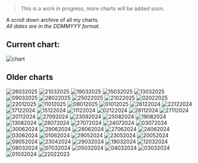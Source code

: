 <link rel="stylesheet" href="assets/css/style.css">
<!-- STYLES ABOVE - DO NOT REMOVE -->

> This is a work in progress, more charts will be added soon.

A scroll down archive of all my charts.\
*All dates are in the DDMMYYY format.*

## Current chart:
<img src="https://miiiiiilaaaan.github.io/PoliticalChart/chart.png" alt="chart">

## Older charts

<img src="https://miiiiiilaaaan.github.io/PoliticalChart/Archive/26032025.png" alt="26032025">

<img src="https://miiiiiilaaaan.github.io/PoliticalChart/Archive/21032025.png" alt="21032025">

<img src="https://miiiiiilaaaan.github.io/PoliticalChart/Archive/19032025.png" alt="19032025">

<img src="https://miiiiiilaaaan.github.io/PoliticalChart/Archive/15032025.png" alt="15032025">

<img src="https://miiiiiilaaaan.github.io/PoliticalChart/Archive/13032025.png" alt="13032025">

<img src="https://miiiiiilaaaan.github.io/PoliticalChart/Archive/09032025.png" alt="09032025">

<img src="https://miiiiiilaaaan.github.io/PoliticalChart/Archive/28022025.png" alt="28022025">

<img src="https://miiiiiilaaaan.github.io/PoliticalChart/Archive/25022025.png" alt="25022025">

<img src="https://miiiiiilaaaan.github.io/PoliticalChart/Archive/21022025.png" alt="21022025">

<img src="https://miiiiiilaaaan.github.io/PoliticalChart/Archive/02022025.png" alt="02022025">

<img src="https://miiiiiilaaaan.github.io/PoliticalChart/Archive/22012025.png" alt="22012025">

<img src="https://miiiiiilaaaan.github.io/PoliticalChart/Archive/11012025.png" alt="11012025">

<img src="https://miiiiiilaaaan.github.io/PoliticalChart/Archive/08012025.png" alt="08012025">

<img src="https://miiiiiilaaaan.github.io/PoliticalChart/Archive/01012025.png" alt="01012025">

<img src="https://miiiiiilaaaan.github.io/PoliticalChart/Archive/26122024.png" alt="26122024">

<img src="https://miiiiiilaaaan.github.io/PoliticalChart/Archive/22122024.png" alt="22122024">

<img src="https://miiiiiilaaaan.github.io/PoliticalChart/Archive/17122024.png" alt="17122024">

<img src="https://miiiiiilaaaan.github.io/PoliticalChart/Archive/15122024.png" alt="15122024">

<img src="https://miiiiiilaaaan.github.io/PoliticalChart/Archive/11122024.png" alt="11122024">

<img src="https://miiiiiilaaaan.github.io/PoliticalChart/Archive/02122024.png" alt="02122024">

<img src="https://miiiiiilaaaan.github.io/PoliticalChart/Archive/28112024.png" alt="28112024">

<img src="https://miiiiiilaaaan.github.io/PoliticalChart/Archive/27112024.png" alt="27112024">

<img src="https://miiiiiilaaaan.github.io/PoliticalChart/Archive/20112024.png" alt="20112024">

<img src="https://miiiiiilaaaan.github.io/PoliticalChart/Archive/27092024.png" alt="27092024">

<img src="https://miiiiiilaaaan.github.io/PoliticalChart/Archive/23092024.png" alt="23092024">

<img src="https://miiiiiilaaaan.github.io/PoliticalChart/Archive/25082024.png" alt="25082024">

<img src="https://miiiiiilaaaan.github.io/PoliticalChart/Archive/19082024.png" alt="19082024">

<img src="https://miiiiiilaaaan.github.io/PoliticalChart/Archive/13082024.png" alt="13082024">

<img src="https://miiiiiilaaaan.github.io/PoliticalChart/Archive/28072024.png" alt="28072024">

<img src="https://miiiiiilaaaan.github.io/PoliticalChart/Archive/27072024.png" alt="27072024">

<img src="https://miiiiiilaaaan.github.io/PoliticalChart/Archive/24072024.png" alt="24072024">

<img src="https://miiiiiilaaaan.github.io/PoliticalChart/Archive/03072024.png" alt="03072024">

<img src="https://miiiiiilaaaan.github.io/PoliticalChart/Archive/30062024.png" alt="30062024">

<img src="https://miiiiiilaaaan.github.io/PoliticalChart/Archive/29062024.png" alt="29062024">

<img src="https://miiiiiilaaaan.github.io/PoliticalChart/Archive/28062024.png" alt="28062024">

<img src="https://miiiiiilaaaan.github.io/PoliticalChart/Archive/27062024.png" alt="27062024">

<img src="https://miiiiiilaaaan.github.io/PoliticalChart/Archive/24062024.png" alt="24062024">

<img src="https://miiiiiilaaaan.github.io/PoliticalChart/Archive/03062024.png" alt="03062024">

<img src="https://miiiiiilaaaan.github.io/PoliticalChart/Archive/01062024.png" alt="01062024">

<img src="https://miiiiiilaaaan.github.io/PoliticalChart/Archive/29052024.png" alt="29052024">

<img src="https://miiiiiilaaaan.github.io/PoliticalChart/Archive/23052024.png" alt="23052024">

<img src="https://miiiiiilaaaan.github.io/PoliticalChart/Archive/20052024.png" alt="20052024">

<img src="https://miiiiiilaaaan.github.io/PoliticalChart/Archive/09052024.png" alt="09052024">

<img src="https://miiiiiilaaaan.github.io/PoliticalChart/Archive/23042024.png" alt="23042024">

<img src="https://miiiiiilaaaan.github.io/PoliticalChart/Archive/29032024.png" alt="29032024">

<img src="https://miiiiiilaaaan.github.io/PoliticalChart/Archive/19032024.png" alt="19032024">

<img src="https://miiiiiilaaaan.github.io/PoliticalChart/Archive/12032024.png" alt="12032024">

<img src="https://miiiiiilaaaan.github.io/PoliticalChart/Archive/08032024.png" alt="08032024">

<img src="https://miiiiiilaaaan.github.io/PoliticalChart/Archive/07032024.png" alt="07032024">

<img src="https://miiiiiilaaaan.github.io/PoliticalChart/Archive/05032024.png" alt="05032024">

<img src="https://miiiiiilaaaan.github.io/PoliticalChart/Archive/04032024.png" alt="04032024">

<img src="https://miiiiiilaaaan.github.io/PoliticalChart/Archive/03032024.png" alt="03032024">

<img src="https://miiiiiilaaaan.github.io/PoliticalChart/Archive/01032024.png" alt="01032024">

<img src="https://miiiiiilaaaan.github.io/PoliticalChart/Archive/22022023.png" alt="22022023">